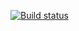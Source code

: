 [![Build status](https://ci.appveyor.com/api/projects/status/b3i331h25wlurkci?svg=true)](https://ci.appveyor.com/project/TAlekseyS/m2-u5-t2)
